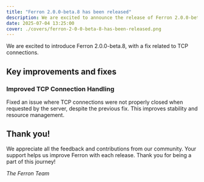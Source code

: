 ```yaml
---
title: "Ferron 2.0.0-beta.8 has been released"
description: We are excited to announce the release of Ferron 2.0.0-beta.8. This release brings a fix related to TCP connections.
date: 2025-07-04 13:25:00
cover: ./covers/ferron-2-0-0-beta-8-has-been-released.png
---
```


We are excited to introduce Ferron 2.0.0-beta.8, with a fix related to TCP connections.

## Key improvements and fixes

### Improved TCP Connection Handling

Fixed an issue where TCP connections were not properly closed when requested by the server, despite the previous fix. This improves stability and resource management.

## Thank you!

We appreciate all the feedback and contributions from our community. Your support helps us improve Ferron with each release. Thank you for being a part of this journey!

_The Ferron Team_
